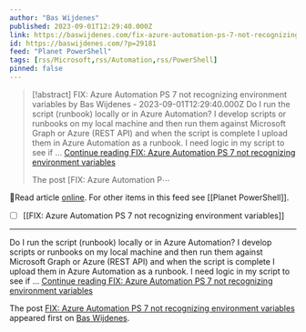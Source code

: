 ```yaml
---
author: "Bas Wijdenes"
published: 2023-09-01T12:29:40.000Z
link: https://baswijdenes.com/fix-azure-automation-ps-7-not-recognizing-environment-variables/
id: https://baswijdenes.com/?p=29181
feed: "Planet PowerShell"
tags: [rss/Microsoft,rss/Automation,rss/PowerShell]
pinned: false
---
```

> [!abstract] FIX: Azure Automation PS 7 not recognizing environment variables by Bas Wijdenes - 2023-09-01T12:29:40.000Z
> Do I run the script (runbook) locally or in Azure Automation? I develop scripts or runbooks on my local machine and then run them against Microsoft Graph or Azure (REST API) and when the script is complete I upload them in Azure Automation as a runbook. I need logic in my script to see if … [Continue reading FIX: Azure Automation PS 7 not recognizing environment variables](https://baswijdenes.com/fix-azure-automation-ps-7-not-recognizing-environment-variables/)
> 
> The post [FIX: Azure Automation P⋯

🔗Read article [online](https://baswijdenes.com/fix-azure-automation-ps-7-not-recognizing-environment-variables/). For other items in this feed see [[Planet PowerShell]].

- [ ] [[FIX꞉ Azure Automation PS 7 not recognizing environment variables]]
- - -
Do I run the script (runbook) locally or in Azure Automation? I develop scripts or runbooks on my local machine and then run them against Microsoft Graph or Azure (REST API) and when the script is complete I upload them in Azure Automation as a runbook. I need logic in my script to see if … [Continue reading FIX: Azure Automation PS 7 not recognizing environment variables](https://baswijdenes.com/fix-azure-automation-ps-7-not-recognizing-environment-variables/)

The post [FIX: Azure Automation PS 7 not recognizing environment variables](https://baswijdenes.com/fix-azure-automation-ps-7-not-recognizing-environment-variables/) appeared first on [Bas Wijdenes](https://baswijdenes.com).
